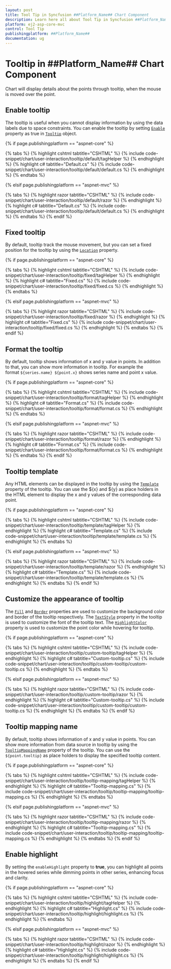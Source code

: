 ```yaml
---
layout: post
title: Tool Tip in Syncfusion ##Platform_Name## Chart Component
description: Learn here all about Tool Tip in Syncfusion ##Platform_Name## Chart component of Syncfusion Essential JS 2 and more.
platform: ej2-asp-core-mvc
control: Tool Tip
publishingplatform: ##Platform_Name##
documentation: ug
---
```



# Tooltip in ##Platform_Name## Chart Component

<!-- markdownlint-disable MD036 -->

Chart will display details about the points through tooltip, when the mouse is moved over the point.

## Enable tooltip

The tooltip is useful when you cannot display information by using the data labels due to space constraints. You can enable the tooltip by setting [`Enable`](https://help.syncfusion.com/cr/aspnetcore-js2/Syncfusion.EJ2.Charts.ChartTooltipSettings.html#Syncfusion_EJ2_Charts_ChartTooltipSettings_Enable) property as true in [`Tooltip`](https://help.syncfusion.com/cr/aspnetcore-js2/Syncfusion.EJ2.Charts.ChartTooltipSettings.html) object.

{% if page.publishingplatform == "aspnet-core" %}

{% tabs %}
{% highlight cshtml tabtitle="CSHTML" %}
{% include code-snippet/chart/user-interaction/tooltip/default/tagHelper %}
{% endhighlight %}
{% highlight c# tabtitle="Default.cs" %}
{% include code-snippet/chart/user-interaction/tooltip/default/default.cs %}
{% endhighlight %}
{% endtabs %}

{% elsif page.publishingplatform == "aspnet-mvc" %}

{% tabs %}
{% highlight razor tabtitle="CSHTML" %}
{% include code-snippet/chart/user-interaction/tooltip/default/razor %}
{% endhighlight %}
{% highlight c# tabtitle="Default.cs" %}
{% include code-snippet/chart/user-interaction/tooltip/default/default.cs %}
{% endhighlight %}
{% endtabs %}
{% endif %}



## Fixed tooltip

By default, tooltip track the mouse movement, but you can set a fixed position for the tooltip by using the [`Location`](https://help.syncfusion.com/cr/aspnetcore-js2/Syncfusion.EJ2.Charts.ChartTooltipSettings.html#Syncfusion_EJ2_Charts_ChartTooltipSettings_Location) property.

{% if page.publishingplatform == "aspnet-core" %}

{% tabs %}
{% highlight cshtml tabtitle="CSHTML" %}
{% include code-snippet/chart/user-interaction/tooltip/fixed/tagHelper %}
{% endhighlight %}
{% highlight c# tabtitle="Fixed.cs" %}
{% include code-snippet/chart/user-interaction/tooltip/fixed/fixed.cs %}
{% endhighlight %}
{% endtabs %}

{% elsif page.publishingplatform == "aspnet-mvc" %}

{% tabs %}
{% highlight razor tabtitle="CSHTML" %}
{% include code-snippet/chart/user-interaction/tooltip/fixed/razor %}
{% endhighlight %}
{% highlight c# tabtitle="Fixed.cs" %}
{% include code-snippet/chart/user-interaction/tooltip/fixed/fixed.cs %}
{% endhighlight %}
{% endtabs %}
{% endif %}



## Format the tooltip

<!-- markdownlint-disable MD013 -->

By default, tooltip shows information of x and y value in points. In addition to that, you can show more information in tooltip. For example the format `${series.name} ${point.x}` shows series name and point x value.

{% if page.publishingplatform == "aspnet-core" %}

{% tabs %}
{% highlight cshtml tabtitle="CSHTML" %}
{% include code-snippet/chart/user-interaction/tooltip/format/tagHelper %}
{% endhighlight %}
{% highlight c# tabtitle="Format.cs" %}
{% include code-snippet/chart/user-interaction/tooltip/format/format.cs %}
{% endhighlight %}
{% endtabs %}

{% elsif page.publishingplatform == "aspnet-mvc" %}

{% tabs %}
{% highlight razor tabtitle="CSHTML" %}
{% include code-snippet/chart/user-interaction/tooltip/format/razor %}
{% endhighlight %}
{% highlight c# tabtitle="Format.cs" %}
{% include code-snippet/chart/user-interaction/tooltip/format/format.cs %}
{% endhighlight %}
{% endtabs %}
{% endif %}



<!-- markdownlint-disable MD013 -->

## Tooltip template

Any HTML elements can be displayed in the tooltip by using the [`Template`](https://help.syncfusion.com/cr/aspnetcore-js2/Syncfusion.EJ2.Charts.ChartTooltipSettings.html#Syncfusion_EJ2_Charts_ChartTooltipSettings_Template) property of the tooltip. You can use the ${x} and ${y} as place holders in the HTML element to display the x and y values of the corresponding data point.

{% if page.publishingplatform == "aspnet-core" %}

{% tabs %}
{% highlight cshtml tabtitle="CSHTML" %}
{% include code-snippet/chart/user-interaction/tooltip/template/tagHelper %}
{% endhighlight %}
{% highlight c# tabtitle="Template.cs" %}
{% include code-snippet/chart/user-interaction/tooltip/template/template.cs %}
{% endhighlight %}
{% endtabs %}

{% elsif page.publishingplatform == "aspnet-mvc" %}

{% tabs %}
{% highlight razor tabtitle="CSHTML" %}
{% include code-snippet/chart/user-interaction/tooltip/template/razor %}
{% endhighlight %}
{% highlight c# tabtitle="Template.cs" %}
{% include code-snippet/chart/user-interaction/tooltip/template/template.cs %}
{% endhighlight %}
{% endtabs %}
{% endif %}



## Customize the appearance of tooltip

The [`Fill`](https://help.syncfusion.com/cr/aspnetcore-js2/Syncfusion.EJ2.Charts.ChartTooltipSettings.html#Syncfusion_EJ2_Charts_ChartTooltipSettings_Fill) and [`Border`](https://help.syncfusion.com/cr/aspnetcore-js2/Syncfusion.EJ2.Charts.ChartTooltipSettings.html#Syncfusion_EJ2_Charts_ChartTooltipSettings_Border) properties are used to customize the background color and border of the tooltip respectively. The [`TextStyle`](https://help.syncfusion.com/cr/aspnetcore-js2/Syncfusion.EJ2.Charts.ChartTooltipSettings.html#Syncfusion_EJ2_Charts_ChartTooltipSettings_TextStyle) property in the tooltip is used to customize the font of the tooltip text. The [`HighlightColor`](https://help.syncfusion.com/cr/aspnetcore-js2/Syncfusion.EJ2.Charts.Chart.html#Syncfusion_EJ2_Charts_Chart_HighlightColor) property is used to customize the point color while hovering for tooltip.

{% if page.publishingplatform == "aspnet-core" %}

{% tabs %}
{% highlight cshtml tabtitle="CSHTML" %}
{% include code-snippet/chart/user-interaction/tooltip/custom-tooltip/tagHelper %}
{% endhighlight %}
{% highlight c# tabtitle="Custom-tooltip.cs" %}
{% include code-snippet/chart/user-interaction/tooltip/custom-tooltip/custom-tooltip.cs %}
{% endhighlight %}
{% endtabs %}

{% elsif page.publishingplatform == "aspnet-mvc" %}

{% tabs %}
{% highlight razor tabtitle="CSHTML" %}
{% include code-snippet/chart/user-interaction/tooltip/custom-tooltip/razor %}
{% endhighlight %}
{% highlight c# tabtitle="Custom-tooltip.cs" %}
{% include code-snippet/chart/user-interaction/tooltip/custom-tooltip/custom-tooltip.cs %}
{% endhighlight %}
{% endtabs %}
{% endif %}



## Tooltip mapping name

By default, tooltip shows information of x and y value in points. You can show more information from data source in tooltip by using the [`TooltipMappingName`](https://help.syncfusion.com/cr/aspnetcore-js2/Syncfusion.EJ2.Charts.ChartSeries.html#Syncfusion_EJ2_Charts_ChartSeries_TooltipMappingName) property of the tooltip. You can use the `${point.tooltip}` as place holders to display the specified tooltip content.

{% if page.publishingplatform == "aspnet-core" %}

{% tabs %}
{% highlight cshtml tabtitle="CSHTML" %}
{% include code-snippet/chart/user-interaction/tooltip/tooltip-mapping/tagHelper %}
{% endhighlight %}
{% highlight c# tabtitle="Tooltip-mapping.cs" %}
{% include code-snippet/chart/user-interaction/tooltip/tooltip-mapping/tooltip-mapping.cs %}
{% endhighlight %}
{% endtabs %}

{% elsif page.publishingplatform == "aspnet-mvc" %}

{% tabs %}
{% highlight razor tabtitle="CSHTML" %}
{% include code-snippet/chart/user-interaction/tooltip/tooltip-mapping/razor %}
{% endhighlight %}
{% highlight c# tabtitle="Tooltip-mapping.cs" %}
{% include code-snippet/chart/user-interaction/tooltip/tooltip-mapping/tooltip-mapping.cs %}
{% endhighlight %}
{% endtabs %}
{% endif %}

## Enable highlight

By setting the `enableHighlight` property to **true**, you can highlight all points in the hovered series while dimming points in other series, enhancing focus and clarity.

{% if page.publishingplatform == "aspnet-core" %}

{% tabs %}
{% highlight cshtml tabtitle="CSHTML" %}
{% include code-snippet/chart/user-interaction/tooltip/highlight/tagHelper %}
{% endhighlight %}
{% highlight c# tabtitle="Highlight.cs" %}
{% include code-snippet/chart/user-interaction/tooltip/highlight/highlight.cs %}
{% endhighlight %}
{% endtabs %}

{% elsif page.publishingplatform == "aspnet-mvc" %}

{% tabs %}
{% highlight razor tabtitle="CSHTML" %}
{% include code-snippet/chart/user-interaction/tooltip/highlight/razor %}
{% endhighlight %}
{% highlight c# tabtitle="Highlight.cs" %}
{% include code-snippet/chart/user-interaction/tooltip/highlight/highlight.cs %}
{% endhighlight %}
{% endtabs %}
{% endif %}
